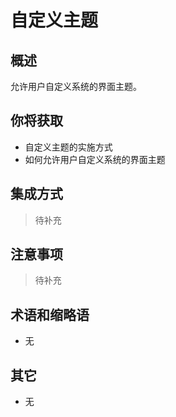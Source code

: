 # 自定义主题

## 概述

允许用户自定义系统的界面主题。

## 你将获取

- 自定义主题的实施方式
- 如何允许用户自定义系统的界面主题


## 集成方式

> 待补充

## 注意事项

> 待补充

## 术语和缩略语

- 无

## 其它

- 无
